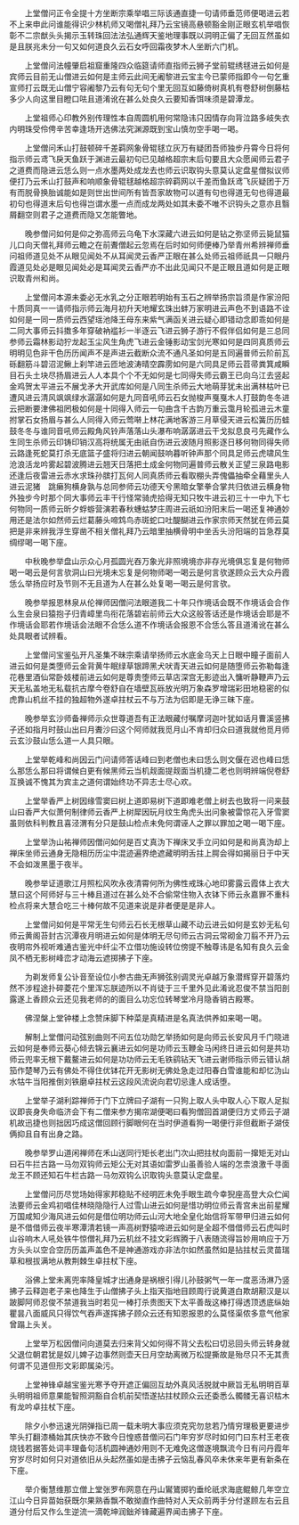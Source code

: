 <!-- { "loadSidebar": true } -->
　　上堂僧问正令全提十方坐断宗乘举唱三际该通直捷一句请师垂范师便喝进云若不上来申此问谁能得识少林机师又喝僧礼拜乃云宝镜高悬顿豁金刚正眼玄机举唱恢彰不二宗猷头头揭示玉转珠回法法弘通辉天鉴地理事既以洞明正偏了无回互然虽如是且朕兆未分一句又如何道良久云石女呼回霜夜梦木人坐断六门机。

　　上堂僧问法幢肇启祖窟重隆四众临筵请师直指师云狮子堂前辊绣毬进云如何是宾师云目前无山僧进云如何是主师云此间无阇黎进云宝主今已蒙师指即今一句乞重宣师打云既无山僧宁容阇黎乃云有句无句个里无回互如藤倚树真机有卷舒树倒藤枯多少人向这里目瞪口呿且道淆讹在甚么处良久云要知香饵味须是碧潭龙。

　　上堂祖师心印教外别传理性本自周圆机用何常隐讳只因情存向背泣路多岐失衣内明珠受伶俜辛苦幸逢场开选佛法究渊源既到宝山慎勿空手喝一喝。

　　上堂僧问禾山打鼓顿碎千差羁网象骨辊毬立灰万有疑团吾师独步丹霄今日将何指示师云鸢飞戾天鱼跃于渊进云最初句已见越格超宗末后句要且大众愿闻师云君子之道费而隐进云恁么则一点水墨两处成龙去也师云识取钩头意莫认定盘星僧拟议师便打乃云禾山打鼓声和响顺象骨辊毬越格超宗碎羁网以千差而鱼跃鸢飞灰疑团于万有而脱骨换胎诚能如是则世出世间所有皆吾家故物可以道有句也得道无句也得道最初句也得道末后句也得岂谓水墨一点而成龙两处如其未委不唯不识钩头之意亦且翳屑翻空则君子之道费而隐又怎能瞥地。

　　晚参僧问如何是仰之弥高师云乌龟下水深藏六进云如何是钻之弥坚师云毙鼠猫儿口向天僧礼拜师云瞻之在前聻僧起云忽焉在后时如何师便棒乃举青州希辨禅师垂问祖师道见处不从眼见闻处不从耳闻灵云香严正眼在甚么处师云祖师祇具一只眼丹霞道见处必是眼见闻处必是耳闻灵云香严亦不出此见闻只不是正眼且道如何是正眼识取青州和尚。

　　上堂僧问本源未委必无水乳之分正眼若明始有玉石之辨举扬宗旨须是作家汾阳十质同真一一请师指示师云海月初升天地耀玄珠出蚌万家明进云声色不到语路不诠如何是一同一质师云西望瑶池降王母东来紫气满函关进云疑心即错动念即乖如何是二同大事师云抖擞多年穿破衲褴衫一半逐云飞进云狮子游行不假伴侣如何是三总同参师云霜林影动狞龙起玉尘风生角虎飞进云金锤影动宝剑光寒如何是四同真质师云明明见色非干色历历闻声不是声进云截断众流不通凡圣如何是五同遍普师云阶前瓦砾翻筋斗碧沼泥鳅上刹竿进云匝地波涛晴空霹雳如何是六同具足师云苕帚粪箕咸瞬目石头土块尽扬眉进云人人本具个个不无如何是七同得失师云霸王已向乌江去竖起金鸡贺太平进云不展戈矛大开武库如何是八同生杀师云大地萌芽犹未出满林枯叶已遭风进云清风飒飒绿水潺潺如何是九同音吼师云石女抛梭声戛戛木人打鼓韵冬冬进云把断要津佛祖罔极如何是十同得入师云一句曲含千古韵万重云霭月轮孤进云木童拊掌石女扬眉与甚么人同得入师云莺啭上林花满地客游三月草侵天进云松簧历历蛙鼓冬冬与谁同音吼师云殿角风铃声落落山头瀑布响潺潺进云干戈拟息良弓先藏作么生同生杀师云印铸印销汉高将统属无由祇自伤进云波随月照影逐日移何物同得失师云路逢死蛇莫打杀无底篮子盛将归进云朝闻鼓响暮听钟声那个同具足师云虎啸风生沧浪活龙吟雾起碧波腾进云翘天日落把土成金何物同遍普师云散关正望三泉路电影还逢后夜雷进云赤水求珠孙膑打瓦何人同真质师云看取棚头弄傀儡抽牵全藉里头人进云泥猪　跳癞狗横身孰与总同参师云功德天兮黑暗女擎拳合掌共归依进云横身物外独步今时那个同大事师云丰干行怪常骑虎拾得无知只牧牛进云初三十一中九下七何物同一质师云昕夕蜉蝣营演若春秋蟪蛄梦庄周进云祇如汾阳末后一喝还复神通妙用还是法尔如然师云烂葛藤头啼鸩鸟赤斑蛇口吐醍醐进云作家宗师天然犹在师云莫把是非来辨我浮生穿凿不相关僧礼拜乃云暗里抽横骨明中坐舌头汾阳端的旨急荐莫绸缪喝一喝下座。

　　中秋晚参举盘山示众心月孤圆光吞万象光非照境境亦非存光境俱忘复是何物师喝一喝云是何言欤洞山曰光境未忘复是何物师喝一喝云是何言欤遂顾众云大众丹霞恁么举扬应时及节则不无且道为人在甚么处复喝一喝云是何言欤。

　　晚参举报恩林泉从伦禅师因僧问法眼道我二十年只作境话会既不作境话会合作么生会泉曰猿抱子归青嶂里鸟衔花落碧岩前师云大众这般答话还是作境话会耶是不作境话会耶若作境话会法眼不合恁么道不作境话会报恩不合恁么答且道淆讹在甚么处具眼者试辨看。

　　上堂僧问宝鉴弘开凡圣集不昧宗乘请举扬师云水底金乌天上日眼中瞳子面前人进云如何是类堕师云金背黄牛眠绿草银蹄黑犬吠青天进云如何是随堕师云弥勒每逢花巷里酒仙常卧妓楼前进云如何是尊贵堕师云草店深宫无影迹出入慵听静鞭声乃云天无私盖地无私载抗古摩今卷舒自在墙壁瓦砾放光明万象森罗增瑞彩田地稳密的似虎靠山机丝不挂的独超物外遂卓拄杖云不与万法为侣即是无诤三昧下座。

　　晚参举玄沙师备禅师示众世尊道吾有正法眼藏付嘱摩诃迦叶犹如话月曹溪竖拂子还如指月时鼓山出曰月聻沙曰这个阿师就我觅月山不肯却归众曰道我就他觅月师云玄沙鼓山恁么道一人具只眼。

　　上堂举乾峰和尚因云门问请师答话峰曰到老僧也未曰恁么则文偃在迟也峰曰恁么那恁么那曰将谓候白更有候黑师云当机觌面提觌面当机捷二老也则明辨端倪卷舒互换诚不愧其为宾主之道何谓始终功不异志士尽心欢。

　　上堂举香严上树因缘雪窦曰树上道即易树下道即难老僧上树去也致将一问来鼓山曰香严大似萧何制律师云香严上树犀因玩月纹生角虎头出问象被雷惊花入牙雪窦虽则依科判教且喜泾渭有分只是鼓山检点未免何谓诬人之罪以罪加之喝一喝下座。

　　上堂举沩山祐禅师因僧问如何是百丈真沩下禅床叉手立问如何是和尚真沩却上禅床坐师云通身无隐相历历尘中混迹遍界绝遮藏明明舌拄上腭会得如揭丽日于中天不会如泼黑墨于夜半。

　　晚参举证道歌江月照松风吹永夜清霄何所为佛性戒珠心地印雾露云霞体上衣大慧曰这个阿师好与三十棒且道过在甚么处不合偷常住物入衣钵下师云永嘉罪不重科检点将来大慧合吃三十棒何故不见道来说是非者便是是非人。

　　上堂僧问如何是平常无生句师云石长无根草山藏不动云进云如何是玄妙无私句师云黄阁苔封古沉潭夜月明进云如何是体明无尽句师云古洞云常砌金刀翦不开乃云夜明帘外视听难通古鉴光中纤尘不立借功施设转位傍提不触尊讳是名知有良久云金凤不栖无影树峰峦才动海云遮掷拂子下座。

　　为剃发师复公讣音至设位小参古曲无声狮弦别调灵光卓越万象潜辉穿开碧落灼然不涉程途扑碎菱花个里浑忘朕迹所以不肖徒于三千里外见此淆讹忍俊不禁当阳剖露遂上香顾众云还见我老师的的面目么功忘位转琴堂冷月隐香销古殿寒。

　　佛涅槃上堂钟楼上念赞床脚下种菜是真精进是名真法供养如来喝一喝。

　　解制上堂僧问动弦别曲则不问五位功勋乞举扬如何是向师云长安风月千门晓进云如何是奉师云葵心倾去锦云襄进云如何是功师云玉鞭金马闲终日进云如何是共功师云兜率无根下戴鳌进云如何是功功师云无毛铁鹞钻天飞进云谢师指示师云错认胡笳作楚琴乃云有佛处不得住优钵花开无影树无佛处急走过阳春白雪谁能和却忆沩山水牯牛当阳推倒刘铁磨卓拄杖云这段风流说向君切忌逢人成话堕。

　　上堂举子湖利踪禅师于门下立牌曰子湖有一只狗上取人头中取人心下取人足拟议即丧身失命临济会下有二僧来参方揭帘湖便喝曰看狗僧回首湖便归方丈师云子湖机故迅捷也则拙因巧成这僧回顾行脚眼何在当时伊道看狗一喝便行非但截断子湖伎俩抑且自有出身之路。

　　晚参举罗山道闲禅师在禾山送同行矩长老出门次山把拄杖向面前一撺矩无对山曰石牛拦古路一马勿双钩师云矩公无对其语如雷罗山虽善验人端的怎柰浪激千寻面龙王不顾还知石牛栏古路一马勿双钩么识取钩头意莫认定盘星。

　　上堂僧问历尽觉场始得家邦稳贴不经明匠未免手眼生疏今幸猊座高登大众伫闻法要师云金鸡初唱佳林晓隐隐行人过雪山进云如何是惜功明位师云青宫未出前星耀万国咸知少海风进云如何是借位明功师云山河大地全皇化始信将军带甲归进云如何是不借借师云夜半寒潭清若镜一声高树野猿啼进云如何是全超不借借师云石虎叫时山谷响木人吼处铁牛惊僧礼拜乃云机丝不挂文彩辉腾于八表随流得旨妙用响应于万方头头以空合空历历盖声盖色不是神通游戏亦非法尔如然虽然如是拈拄杖云灵苗瑞草和根拔满地从教荆棘生卓拄杖下座。

　　浴佛上堂未离兜率降皇城才出通身是祸根引得儿孙鼓粥气一年一度恶汤淋乃竖拂子云释迦老子来也降生于山僧拂子头上指天指地目顾周行说黄道白欺胡颟汉是以跛脚阿师忍俊不禁道我当时若见一棒打杀贵图天下太平善哉这棒打得透顶透底纵始瞿昙八面威风只得饮气吞声遂挥拂子顾众云还有知恩报恩的么莫怪渠侬多意气他家曾蹋上头关。

　　上堂举万松因僧问向道莫去归来背父如何得不背父去松曰切忌回头师云转身就父退位朝君犹是奴儿婢子边事然则壶天日月空劫离微万松提撕故是殆尽只不无其责何谓不见道但形文彩即属染污。

　　上堂神锋卓越宝鉴光寒予夺开遮正偏回互劫外真风活脱就中厥旨无私明明百草头明明祖师意果能智照洞豁自合机前契悟遂拈拄杖顾众云还委悉么髑髅无喜识枯木有龙吟卓拄杖下座。

　　除夕小参迅速光阴弹指已周一载未明大事应须克究勿怠若乃情穷理极更要进步竿头打翻漆桶始其庆快亦不致今日惶惑昔僧问石门年穷岁尽时如何门曰东村王老夜烧钱若据答处词丰理备句活机圆神通妙用则不无难免这僧逐境飘流今日有问丹霞年穷岁尽时如何只对道依旧从头起然虽如是击拂子云恼乱春风卒未休来年更有新条在下座。

　　举介衡慧维那立僧上堂张罗布网意在丹山鸑鷟掷钓垂纶祇求海底鲲鲸几年空立江山今日异苗始获既尔果熟香飘不敢拗直作曲特对人天众前两手分付遂顾左右云且道分付后又作么生逆流一滴乾坤润鈯斧锋藏遍界闻击拂子下座。

